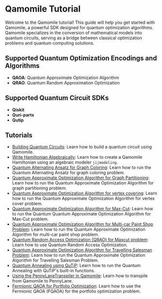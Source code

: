 # Qamomile Tutorial

Welcome to the Qamomile tutorial! This guide will help you get started with Qamomile, a powerful SDK designed for quantum optimization algorithms. Qamomile specializes in the conversion of mathematical models into quantum circuits, serving as a bridge between classical optimization problems and quantum computing solutions.

## Supported Quantum Optimization Encodings and Algorithms

- **QAOA**: Quantum Approximate Optimization Algorithm
- **QRAO**: Quantum Random Approximation Optimization


## Supported Quantum Circuit SDKs

- **Qiskit**
- **Quri-parts**
- **Qutip**


## Tutorials

- [Building Quantum Circuits](building_quantum_circuits.ipynb): Learn how to build a quantum circuit using Qamomile.
- [Write Hamiltonian Algebraically](algebraic_operator.ipynb): Learn how to create a Qamomile Hamiltonian using an algebraic modeler `jijmodeling`.
- [Quantum Alternating Ansatz for Graph Coloring](alternating_ansatz_graph_coloring.ipynb): Learn how to run the Quantum Alternating Ansatz for graph coloring problem.
- [Quantum Approximate Optimization Algorithm for Graph Partitioning](graph_partition.ipynb): Learn how to run the Quantum Approximate Optimization Algorithm for graph partitioning problem.
- [Quantum Approximate Optimization Algorithm for vertex covering](vertex_cover.ipynb): Learn how to run the Quantum Approximate Optimization Algorithm for vertex cover problem.
- [Quantum Approximate Optimization Algorithm for Max-Cut](maxcut.ipynb): Learn how to run the Quantum Quantum Approximate Optimization Algorithm for Max-Cut problem.
- [Quantum Approximate Optimization Algorithm for Multi-car Paint Shop Problem](multi_car_paint.ipynb): Learn how to run the Quantum Approximate Optimization Algorithm for multi-car paint shop problem.
- [Quantum Random Access Optimization (QRAO) for Maxcut problem](qrao_tutorial.ipynb): Learn how to use Quantum Random Access Optimization.
- [Quantum Approximate Optimization Algorithm for Travelling Salesman Problem](qaoa/Travelling_Salesman_Problem.ipynb): Learn how to run the Quantum Approximate Optimization Algorithm for Travelling Salesman Problem.
- [Quantum Annealing using QuTiP](quantum_annealing.ipynb): Learn how to run the Quantum Annealing with QuTiP's built-in functions.
- [Using the PennyLaneTranspiler in Qamomile](Using_the_PennyLaneTranspiler_in_Qamomile.ipynb): Learn how to transpile from Qamomile to PennyLane.
- [Fermionic QAOA for Portfolio Optimization](portfolio_optimization.ipynb): Learn how to use the Fermionic QAOA (FQAOA) for the portfolio optimization problem.
